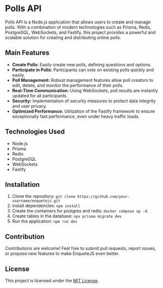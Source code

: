 # Polls API

Polls API is a Node.js application that allows users to create and manage polls. With a combination of modern technologies such as Prisma, Redis, PostgreSQL, WebSockets, and Fastify, this project provides a powerful and scalable solution for creating and distributing online polls.

## Main Features

- **Create Polls:** Easily create new polls, defining questions and options.
- **Participate in Polls:** Participants can vote on existing polls quickly and easily.
- **Poll Management:** Robust management features allow poll creators to edit, delete, and monitor the performance of their polls.
- **Real-Time Communication:** Using WebSockets, poll results are instantly updated for all participants.
- **Security:** Implementation of security measures to protect data integrity and user privacy.
- **Optimized Performance:** Utilization of the Fastify framework to ensure exceptionally fast performance, even under heavy traffic loads.

## Technologies Used

- Node.js
- Prisma
- Redis
- PostgreSQL
- WebSockets
- Fastify

## Installation

1. Clone the repository: `git clone https://github.com/your-username/enquetejs.git`
2. Install dependencies: `npm install`
3. Create the containers for postgres and redis: `docker compose up -d`.
4. Create tables in the database: `npx prisma migrate dev`
5. Run the application: `npm run dev`

## Contribution

Contributions are welcome! Feel free to submit pull requests, report issues, or propose new features to make EnqueteJS even better.

## License

This project is licensed under the [MIT License](https://opensource.org/licenses/MIT).
